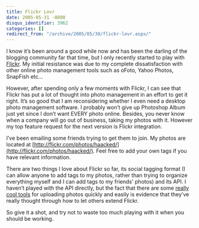 ```yaml
---
title: Flickr Lovr
date: 2005-05-31 -0800
disqus_identifier: 3962
categories: []
redirect_from: "/archive/2005/05/30/flickr-lovr.aspx/"
---
```


I know it’s been around a good while now and has been the darling of the
blogging community far that time, but I only recently started to play
with [Flickr](http://flickr.com/). My initial resistance was due to my
complete dissatisfaction with other online photo management tools such
as oFoto, Yahoo Photos, SnapFish etc...

However, after spending only a few moments with Flickr, I can see that
Flickr has put a lot of thought into photo management in an effort to
get it right. It’s so good that I am reconsidering whether I even need a
desktop photo management software. I probably won’t give up Photoshop
Album just yet since I don’t want EVERY photo online. Besides, you never
know when a company will go out of business, taking my photos with it.
However my top feature request for the next version is Flickr
integration.

I’ve been emailing some friends trying to get them to join. My photos
are located at
[http://flickr.com/photos/haacked/](http://flickr.com/photos/haacked/).
Feel free to add your own tags if you have relevant information.

There are two things I love about Flickr so far, its social tagging
format (I can allow anyone to add tags to my photos, rather than trying
to organize everything myself and I can add tags to my friends' photos)
and its API. I haven’t played with the API directly, but the fact that
there are some [really cool tools](http://flickr.com/tools/) for
uploading photos quickly and easily is evidence that they’ve really
thought through how to let others extend Flickr.

So give it a shot, and try not to waste too much playing with it when
you should be working.

